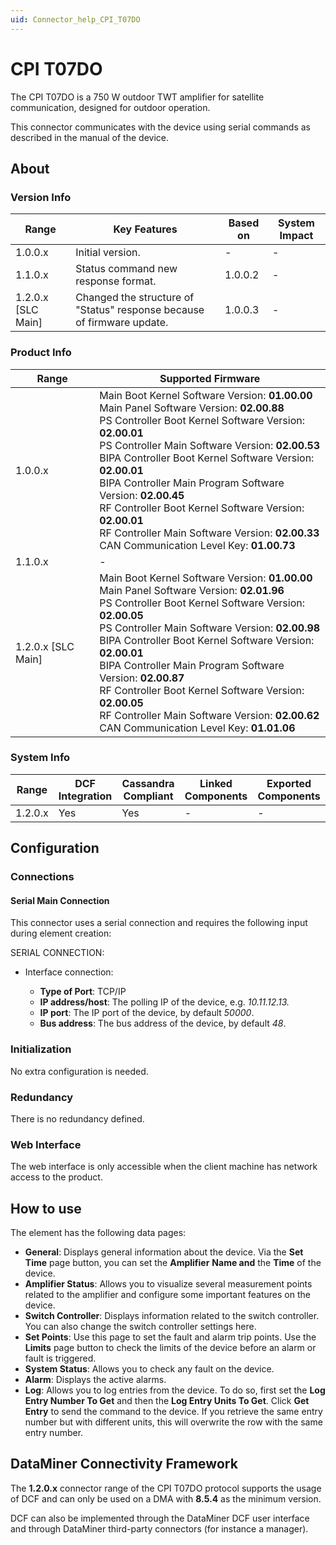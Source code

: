 ```yaml
---
uid: Connector_help_CPI_T07DO
---
```


# CPI T07DO

The CPI T07DO is a 750 W outdoor TWT amplifier for satellite communication, designed for outdoor operation.

This connector communicates with the device using serial commands as described in the manual of the device.

## About

### Version Info

| Range              | Key Features                                                           | Based on | System Impact |
|--------------------|------------------------------------------------------------------------|----------|---------------|
| 1.0.0.x            | Initial version.                                                       | -        | -             |
| 1.1.0.x            | Status command new response format.                                    | 1.0.0.2  | -             |
| 1.2.0.x [SLC Main] | Changed the structure of "Status" response because of firmware update. | 1.0.0.3  | -             |

### Product Info

| Range | Supported Firmware |
|--|--|
| 1.0.0.x | Main Boot Kernel Software Version: **01.00.00** <br>Main Panel Software Version: **02.00.88** <br>PS Controller Boot Kernel Software Version: **02.00.01** <br>PS Controller Main Software Version: **02.00.53** <br>BIPA Controller Boot Kernel Software Version: **02.00.01** <br>BIPA Controller Main Program Software Version: **02.00.45** <br>RF Controller Boot Kernel Software Version: **02.00.01** <br>RF Controller Main Software Version: **02.00.33** <br>CAN Communication Level Key: **01.00.73** |
| 1.1.0.x | - |
| 1.2.0.x [SLC Main] | Main Boot Kernel Software Version: **01.00.00** <br>Main Panel Software Version: **02.01.96** <br>PS Controller Boot Kernel Software Version: **02.00.05** <br>PS Controller Main Software Version: **02.00.98** <br>BIPA Controller Boot Kernel Software Version: **02.00.01** <br>BIPA Controller Main Program Software Version: **02.00.87** <br>RF Controller Boot Kernel Software Version: **02.00.05** <br>RF Controller Main Software Version: **02.00.62** <br>CAN Communication Level Key: **01.01.06** |

### System Info

| Range     | DCF Integration     | Cassandra Compliant     | Linked Components     | Exported Components     |
|-----------|---------------------|-------------------------|-----------------------|-------------------------|
| 1.2.0.x   | Yes                 | Yes                     | -                     | -                       |

## Configuration

### Connections

#### Serial Main Connection

This connector uses a serial connection and requires the following input during element creation:

SERIAL CONNECTION:

- Interface connection:

  - **Type of Port**: TCP/IP
  - **IP address/host**: The polling IP of the device, e.g. *10.11.12.13.*
  - **IP port**: The IP port of the device, by default *50000*.
  - **Bus address**: The bus address of the device, by default *48*.

### Initialization

No extra configuration is needed.

### Redundancy

There is no redundancy defined.

### Web Interface

The web interface is only accessible when the client machine has network access to the product.

## How to use

The element has the following data pages:

- **General**: Displays general information about the device. Via the **Set Time** page button, you can set the **Amplifier** **Name and** the **Time** of the device.
- **Amplifier Status**: Allows you to visualize several measurement points related to the amplifier and configure some important features on the device.
- **Switch Controller**: Displays information related to the switch controller. You can also change the switch controller settings here.
- **Set Points**: Use this page to set the fault and alarm trip points. Use the **Limits** page button to check the limits of the device before an alarm or fault is triggered.
- **System Status**: Allows you to check any fault on the device.
- **Alarm**: Displays the active alarms.
- **Log**: Allows you to log entries from the device. To do so, first set the **Log Entry Number To Get** and then the **Log Entry Units To Get**. Click **Get Entry** to send the command to the device. If you retrieve the same entry number but with different units, this will overwrite the row with the same entry number.

## DataMiner Connectivity Framework

The **1.2.0.x** connector range of the CPI T07DO protocol supports the usage of DCF and can only be used on a DMA with **8.5.4** as the minimum version.

DCF can also be implemented through the DataMiner DCF user interface and through DataMiner third-party connectors (for instance a manager).
